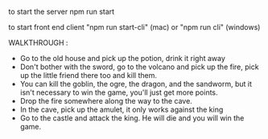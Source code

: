 to start the server
npm run start

to start front end client
"npm run start-cli" (mac) or
"npm run cli" (windows)

WALKTHROUGH :

- Go to the old house and pick up the potion, drink it right away
- Don't bother with the sword, go to the volcano and pick up the fire, pick up the little friend there too and kill them.
- You can kill the goblin, the ogre, the dragon, and the sandworm, but it isn't necessary to win the game, you'll just get more points.
- Drop the fire somewhere along the way to the cave.
- In the cave, pick up the amulet, it only works against the king
- Go to the castle and attack the king. He will die and you will win the game.
